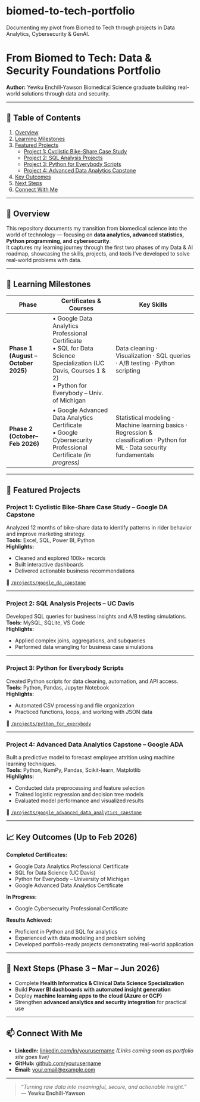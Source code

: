 # biomed-to-tech-portfolio
 Documenting my pivot from Biomed to Tech through projects in Data Analytics, Cybersecurity &amp; GenAI.
# From Biomed to Tech: Data & Security Foundations Portfolio
**Author:** Yewku Enchill-Yawson 
Biomedical Science graduate building real-world solutions through data and security.

---

## 📘 Table of Contents
1. [Overview](#-overview)  
2. [Learning Milestones](#-learning-milestones)  
3. [Featured Projects](#-featured-projects)  
    - [Project 1: Cyclistic Bike-Share Case Study](#project-1-cyclistic-bike-share-case-study--google-da-capstone)  
    - [Project 2: SQL Analysis Projects](#project-2-sql-analysis-projects--uc-davis)  
    - [Project 3: Python for Everybody Scripts](#project-3-python-for-everybody-scripts)  
    - [Project 4: Advanced Data Analytics Capstone](#project-4-advanced-data-analytics-capstone--google-ada)  
4. [Key Outcomes](#-key-outcomes-up-to-feb-2026)  
5. [Next Steps](#-next-steps-phase-3--mar--jun-2026)  
6. [Connect With Me](#-connect-with-me)

---

## 🎯 Overview
This repository documents my transition from biomedical science into the world of technology — focusing on **data analytics, advanced statistics, Python programming, and cybersecurity**.  
It captures my learning journey through the first two phases of my Data & AI roadmap, showcasing the skills, projects, and tools I’ve developed to solve real-world problems with data.

---

## 🧠 Learning Milestones

| Phase | Certificates & Courses | Key Skills |
|-------|------------------------|-------------|
| **Phase 1 (August – October 2025)** | • Google Data Analytics Professional Certificate  <br>• SQL for Data Science Specialization (UC Davis, Courses 1 & 2)  <br>• Python for Everybody – Univ. of Michigan | Data cleaning · Visualization · SQL queries · A/B testing · Python scripting |
| **Phase 2 (October– Feb 2026)** | • Google Advanced Data Analytics Certificate  <br>• Google Cybersecurity Professional Certificate *(in progress)* | Statistical modeling · Machine learning basics · Regression & classification · Python for ML · Data security fundamentals |

---

## 📂 Featured Projects

### Project 1: Cyclistic Bike-Share Case Study – Google DA Capstone  
Analyzed 12 months of bike-share data to identify patterns in rider behavior and improve marketing strategy.  
**Tools:** Excel, SQL, Power BI, Python  
**Highlights:**  
- Cleaned and explored 100k+ records  
- Built interactive dashboards  
- Delivered actionable business recommendations  

📁 [`/projects/google_da_capstone`](./projects/google_da_capstone)

---

### Project 2: SQL Analysis Projects – UC Davis  
Developed SQL queries for business insights and A/B testing simulations.  
**Tools:** MySQL, SQLite, VS Code  
**Highlights:**  
- Applied complex joins, aggregations, and subqueries  
- Performed data wrangling for business case simulations  

---

### Project 3: Python for Everybody Scripts  
Created Python scripts for data cleaning, automation, and API access.  
**Tools:** Python, Pandas, Jupyter Notebook  
**Highlights:**  
- Automated CSV processing and file organization  
- Practiced functions, loops, and working with JSON data  

📁 [`/projects/python_for_everybody`](./projects/python_for_everybody)

---

### Project 4: Advanced Data Analytics Capstone – Google ADA  
Built a predictive model to forecast employee attrition using machine learning techniques.  
**Tools:** Python, NumPy, Pandas, Scikit-learn, Matplotlib  
**Highlights:**  
- Conducted data preprocessing and feature selection  
- Trained logistic regression and decision tree models  
- Evaluated model performance and visualized results  

📁 [`/projects/google_advanced_data_analytics_capstone`](./projects/google_advanced_data_analytics_capstone)

---

## 📈 Key Outcomes (Up to Feb 2026)

**Completed Certificates:**
- Google Data Analytics Professional Certificate  
- SQL for Data Science (UC Davis)  
- Python for Everybody – University of Michigan  
- Google Advanced Data Analytics Certificate  

**In Progress:**
- Google Cybersecurity Professional Certificate  

**Results Achieved:**
- Proficient in Python and SQL for analytics  
- Experienced with data modeling and problem solving  
- Developed portfolio-ready projects demonstrating real-world application  

---

## 🧭 Next Steps (Phase 3 – Mar – Jun 2026)

- Complete **Health Informatics & Clinical Data Science Specialization**  
- Build **Power BI dashboards with automated insight generation**  
- Deploy **machine learning apps to the cloud (Azure or GCP)**  
- Strengthen **advanced analytics and security integration** for practical use  

---

## 📫 Connect With Me
- **LinkedIn:** [linkedin.com/in/yourusername](#)  _(Links coming soon as portfolio site goes live)_  
- **GitHub:** [github.com/yourusername](#)  
- **Email:** your.email@example.com  

---

> *“Turning raw data into meaningful, secure, and actionable insight.”*  
> — **Yewku Enchill-Yawson**
